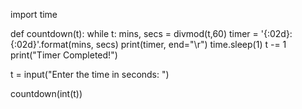 <!-- Project 6: Countdown Timer Python Project -->

import time

def countdown(t):
  while t:
    mins, secs = divmod(t,60)
    timer = '{:02d}:{:02d}'.format(mins, secs)
    print(timer, end="\r")
    time.sleep(1)
    t -= 1
  print("Timer Completed!")

t = input("Enter the time in seconds: ")

countdown(int(t))